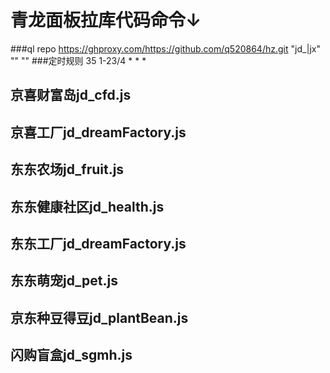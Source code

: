 # 青龙面板拉库代码命令↓
###ql repo https://ghproxy.com/https://github.com/q520864/hz.git "jd_|jx" "" ""
###定时规则  35 1-23/4 * * *


## 京喜财富岛jd_cfd.js
## 京喜工厂jd_dreamFactory.js
## 东东农场jd_fruit.js
## 东东健康社区jd_health.js
## 东东工厂jd_dreamFactory.js
## 东东萌宠jd_pet.js
## 京东种豆得豆jd_plantBean.js
## 闪购盲盒jd_sgmh.js
